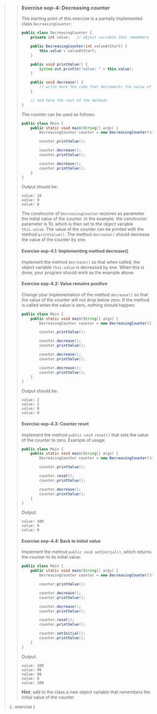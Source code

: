 >> ### Exercise oop-4: Decreasing counter
>>
>> The starting point of this exercise is a partially implemented class `DecreasingCounter`:
>>
>>```java
>> public class DecreasingCounter {
>>     private int value;   // object variable that remembers the value of the counter
>>
>>     public DecreasingCounter(int valueAtStart) {
>>         this.value = valueAtStart;
>>     }
>>
>>     public void printValue() {
>>         System.out.println("value: " + this.value);
>>     }
>>
>>     public void decrease() {
>>         // write here the code that decrements the value of counter by one
>>     }
>>
>>     // and here the rest of the methods
>> }
>>```
>>
>> The counter can be used as follows:
>>
>>```java
>> public class Main {
>>     public static void main(String[] args) {
>>         DecreasingCounter counter = new DecreasingCounter(10);
>>
>>         counter.printValue();
>>
>>         counter.decrease();
>>         counter.printValue();
>>
>>         counter.decrease();
>>         counter.printValue();
>>     }
>> }
>>```
>>
>> Output should be:
>>
>>```output
>> value: 10
>> value: 9
>> value: 8
>>```
>>
>> The constructor of `DecreasingCounter` receives as parameter the initial value of the counter. In the example, the constructor parameter is 10, which is then set to the object variable `this.value`. The value of the counter can be printed with the method `printValue()`. The method `decrease()` should decrease the value of the counter by one.
>>
>> #### Exercise oop-4.1: Implementing method decrease()
>>
>> Implement the method `decrease()` so that when called, the object variable `this.value` is decreased by one. When this is done, your program should work as the example above.
>>
>> #### Exercise oop-4.2: Value remains positive
>>
>> Change your implementation of the method `decrease()` so that the value of the counter will not drop below zero. If the method is called when the value is zero, nothing should happen:
>>
>>```java
>> public class Main {
>>     public static void main(String[] args) {
>>         DecreasingCounter counter = new DecreasingCounter(2);
>>
>>         counter.printValue();
>>
>>         counter.decrease();
>>         counter.printValue();
>>
>>         counter.decrease();
>>         counter.printValue();
>>
>>         counter.decrease();
>>         counter.printValue();
>>     }
>> }
>>```
>>
>> Output should be:
>>
>>```output
>> value: 2
>> value: 1
>> value: 0
>> value: 0
>>```
>>
>> #### Exercise oop-4.3: Counter reset
>>
>> Implement the method `public void reset()` that sets the value of the counter to zero. Example of usage:
>>
>>```java
>> public class Main {
>>     public static void main(String[] args) {
>>         DecreasingCounter counter = new DecreasingCounter(100);
>>
>>         counter.printValue();
>>
>>         counter.reset();
>>         counter.printValue();
>>
>>         counter.decrease();
>>         counter.printValue();
>>     }
>> }
>>```
>>
>> Output:
>>
>>```output
>> value: 100
>> value: 0
>> value: 0
>>```
>>
>> #### Exercise oop-4.4: Back to initial value
>> Implement the method `public void setInitial()`, which returns the counter to its initial value:
>>
>>```java
>> public class Main {
>>     public static void main(String[] args) {
>>         DecreasingCounter counter = new DecreasingCounter(100);
>>
>>         counter.printValue();
>>
>>         counter.decrease();
>>         counter.printValue();
>>
>>         counter.decrease();
>>         counter.printValue();
>>
>>         counter.reset();
>>         counter.printValue();
>>
>>         counter.setInitial();
>>         counter.printValue();
>>     }
>> }
>>```
>>
>> Output:
>>
>>```output
>> value: 100
>> value: 99
>> value: 98
>> value: 0
>> value: 100
>>```
>>
>> **Hint**: add to the class a new object variable that remembers the initial value of the counter
>>
>{: .exercise }